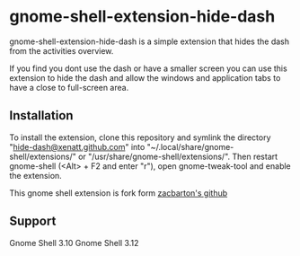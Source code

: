 gnome-shell-extension-hide-dash
=====================================

gnome-shell-extension-hide-dash is a simple extension that hides the dash
from the activities overview. 

If you find you dont use the dash or have a smaller screen you can use
this extension to hide the dash and allow the windows and application 
tabs to have a close to full-screen area.


Installation
------------

To install the extension, clone this repository and symlink the directory
"hide-dash@xenatt.github.com" into "~/.local/share/gnome-shell/extensions/" or "/usr/share/gnome-shell/extensions/".
Then restart gnome-shell (&lt;Alt&gt; + F2 and enter "r"), open
gnome-tweak-tool and enable the extension.

This gnome shell extension is fork form [zacbarton's github](https://github.com/zacbarton/gnome-shell-extension-hide-dash)

Support
-------
Gnome Shell 3.10 
Gnome Shell 3.12
